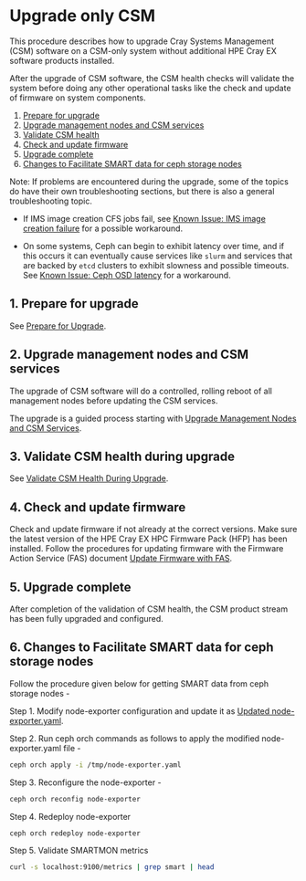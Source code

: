 # Upgrade only CSM

This procedure describes how to upgrade Cray Systems Management (CSM) software on a CSM-only system
without additional HPE Cray EX software products installed.

After the upgrade of CSM software, the CSM health checks will validate the system before doing any
other operational tasks like the check and update of firmware on system components.

1. [Prepare for upgrade](#1-prepare-for-upgrade)
1. [Upgrade management nodes and CSM services](#2-upgrade-management-nodes-and-csm-services)
1. [Validate CSM health](#3-validate-csm-health-during-upgrade)
1. [Check and update firmware](#4-check-and-update-firmware)
1. [Upgrade complete](#5-upgrade-complete)
1. [Changes to Facilitate SMART data for ceph storage nodes](#6-changes-to-facilitate-smart-data-for-ceph-storage-nodes)

Note: If problems are encountered during the upgrade, some of the topics do have their own troubleshooting
sections, but there is also a general troubleshooting topic.

- If IMS image creation CFS jobs fail, see [Known Issue: IMS image creation failure](../troubleshooting/known_issues/ims_image_creation_failure.md) for a possible workaround.

- On some systems, Ceph can begin to exhibit latency over time, and if this occurs it can eventually cause services like `slurm` and services that are backed by `etcd` clusters to exhibit slowness and possible timeouts.
  See [Known Issue: Ceph OSD latency](../troubleshooting/known_issues/ceph_osd_latency.md) for a workaround.

## 1. Prepare for upgrade

See [Prepare for Upgrade](prepare_for_upgrade.md).

## 2. Upgrade management nodes and CSM services

The upgrade of CSM software will do a controlled, rolling reboot of all management nodes before updating the CSM services.

The upgrade is a guided process starting with [Upgrade Management Nodes and CSM Services](Upgrade_Management_Nodes_and_CSM_Services.md).

## 3. Validate CSM health during upgrade

See [Validate CSM Health During Upgrade](Validate_CSM_Health_During_Upgrade.md).

## 4. Check and update firmware

Check and update firmware if not already at the correct versions.
Make sure the latest version of the HPE Cray EX HPC Firmware Pack (HFP) has been installed.
Follow the procedures for updating firmware with the Firmware Action Service (FAS) document
[Update Firmware with FAS](../operations/firmware/Update_Firmware_with_FAS.md).

## 5. Upgrade complete

After completion of the validation of CSM health, the CSM product stream has been fully upgraded and
configured.

## 6. Changes to Facilitate SMART data for ceph storage nodes

Follow the procedure given below for getting SMART data from ceph storage nodes -

Step 1. Modify node-exporter configuration and update it as [Updated node-exporter.yaml](scripts/ceph/node-exporter.yaml).

Step 2. Run ceph orch commands as follows to apply the modified node-exporter.yaml file -
```bash
ceph orch apply -i /tmp/node-exporter.yaml
```

Step 3. Reconfigure the node-exporter -
```bash
ceph orch reconfig node-exporter
```

Step 4. Redeploy node-exporter
```bash
ceph orch redeploy node-exporter
```

Step 5. Validate SMARTMON metrics
```bash
curl -s localhost:9100/metrics | grep smart | head
```
